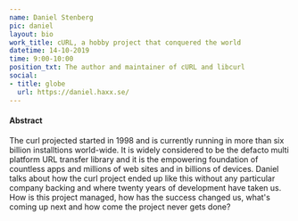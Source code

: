 ```yaml
---
name: Daniel Stenberg
pic: daniel
layout: bio
work_title: cURL, a hobby project that conquered the world
datetime: 14-10-2019
time: 9:00-10:00
position_txt: The author and maintainer of cURL and libcurl
social:
- title: globe
  url: https://daniel.haxx.se/
---
```


#### Abstract

The curl projected started in 1998 and is currently running in more than six billion installtions world-wide. It is widely considered to be the defacto multi platform URL transfer library and it is the empowering foundation of countless apps and millions of web sites and in billions of devices.
Daniel talks about how the curl project ended up like this without any particular company backing and where twenty years of development have taken us. How is this project managed, how has the success changed us, what's coming up next and how come the project never gets done?